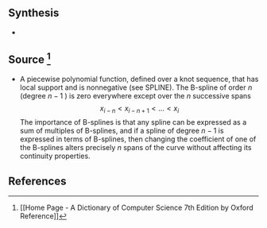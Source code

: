 ## Synthesis
- 
## Source [^1]
- A piecewise polynomial function, defined over a knot sequence, that has local support and is nonnegative (see SPLINE). The B-spline of order $n$ (degree $n-1$ ) is zero everywhere except over the $n$ successive spans$$x_{i-n}<x_{i-n+1}<\ldots<x_{i}$$The importance of B-splines is that any spline can be expressed as a sum of multiples of B-splines, and if a spline of degree $n-1$ is expressed in terms of B-splines, then changing the coefficient of one of the B-splines alters precisely $n$ spans of the curve without affecting its continuity properties.
## References

[^1]: [[Home Page - A Dictionary of Computer Science 7th Edition by Oxford Reference]]